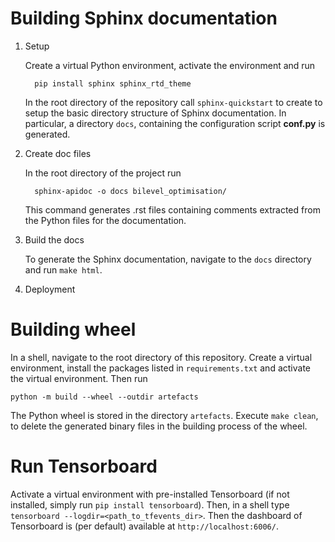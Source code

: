 # Building Sphinx documentation

1. Setup
   
   Create a virtual Python environment, activate the environment and run

         pip install sphinx sphinx_rtd_theme

   In the root directory of the repository call `sphinx-quickstart` to create to setup the 
   basic directory structure of Sphinx documentation. In particular, a directory `docs`, containing
   the configuration script **conf.py** is generated. 
2. Create doc files

   In the root directory of the project run
      
         sphinx-apidoc -o docs bilevel_optimisation/

   This command generates .rst files containing comments extracted from the Python files for the documentation. 

3. Build the docs
   
   To generate the Sphinx documentation, navigate to the `docs` directory and run `make html`.

4. Deployment

# Building wheel

In a shell, navigate to the root directory of this repository. Create a virtual environment, install the 
packages listed in `requirements.txt` and activate the virtual environment. Then run 

    python -m build --wheel --outdir artefacts

The Python wheel is stored in the directory `artefacts`. Execute `make clean`, to delete the
generated binary files in the building process of the wheel. 

# Run Tensorboard

Activate a virtual environment with pre-installed Tensorboard (if not installed, simply run `pip install tensorboard`).
Then, in a shell type `tensorboard --logdir=<path_to_tfevents_dir>`. Then the dashboard of Tensorboard is (per 
default) available at `http://localhost:6006/`.